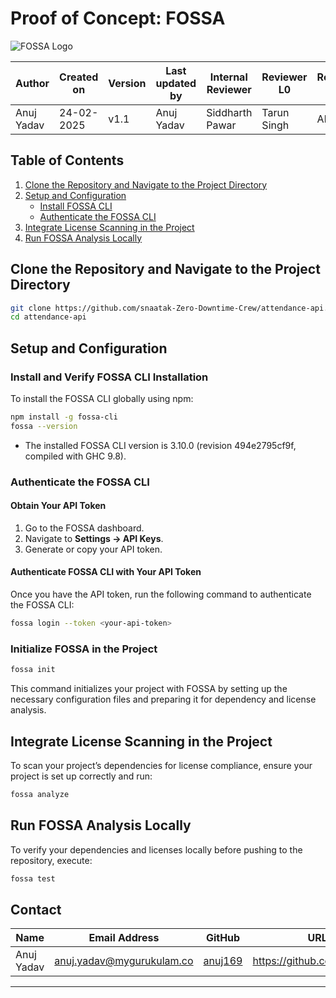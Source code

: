 # Proof of Concept: FOSSA

![FOSSA Logo](https://raw.githubusercontent.com/username/repo/main/path/to/image.png)

| **Author** | **Created on** | **Version** | **Last updated by** | **Internal Reviewer** | **Reviewer L0** | **Reviewer L1** | **Reviewer L2** |
|------------|--------------|-------------|----------------|-----------------|-------------|-------------|-------------|
| Anuj Yadav | 24-02-2025   | v1.1        | Anuj Yadav     | Siddharth Pawar | Tarun Singh | Abhishek    | Abhishek Dubey |

## Table of Contents
1. [Clone the Repository and Navigate to the Project Directory](#clone-the-repository-and-navigate-to-the-project-directory)
2. [Setup and Configuration](#setup-and-configuration)
   - [Install FOSSA CLI](#install-fossa-cli)
   - [Authenticate the FOSSA CLI](#authenticate-the-fossa-cli)
3. [Integrate License Scanning in the Project](#integrate-license-scanning-in-the-project)
4. [Run FOSSA Analysis Locally](#run-fossa-analysis-locally)

## Clone the Repository and Navigate to the Project Directory

```bash
git clone https://github.com/snaatak-Zero-Downtime-Crew/attendance-api.git
cd attendance-api
```


## Setup and Configuration

### Install and Verify FOSSA CLI Installation

To install the FOSSA CLI globally using npm:

```bash
npm install -g fossa-cli
fossa --version
```

- The installed FOSSA CLI version is 3.10.0 (revision 494e2795cf9f, compiled with GHC 9.8).

### Authenticate the FOSSA CLI

#### Obtain Your API Token
1. Go to the FOSSA dashboard.
2. Navigate to **Settings → API Keys**.
3. Generate or copy your API token.

#### Authenticate FOSSA CLI with Your API Token

Once you have the API token, run the following command to authenticate the FOSSA CLI:

```bash
fossa login --token <your-api-token>
```

### Initialize FOSSA in the Project

```bash
fossa init
```

This command initializes your project with FOSSA by setting up the necessary configuration files and preparing it for dependency and license analysis.

## Integrate License Scanning in the Project

To scan your project’s dependencies for license compliance, ensure your project is set up correctly and run:

```bash
fossa analyze
```

## Run FOSSA Analysis Locally

To verify your dependencies and licenses locally before pushing to the repository, execute:

```bash
fossa test
```

## Contact
| Name | Email Address | GitHub | URL |
|------|--------------|--------|-----|
| Anuj Yadav | anuj.yadav@mygurukulam.co | [anuj169](https://github.com/anuj169) | https://github.com/anuj169 |

---

